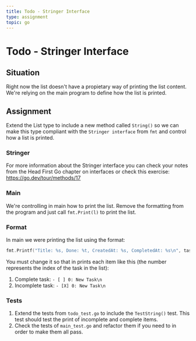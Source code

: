 ```yaml
---
title: Todo - Stringer Interface
type: assignment
topic: go
---
```


# Todo - Stringer Interface

## Situation

Right now the list doesn't have a propietary way of printing the list content. We're relying on the main program to define how the list is printed.

## Assignment

Extend the List type to include a new method called `String()` so we can make this type compliant with the `Stringer interface` from `fmt` and control how a list is printed.

### Stringer

For more information about the Stringer interface you can check your notes from the Head First Go chapter on interfaces or check this exercise: https://go.dev/tour/methods/17

### Main

We're controlling in main how to print the list. Remove the formatting from the program and just call `fmt.Print(l)` to print the list.

### Format

In main we were printing the list using the format:

```go
fmt.Printf("Title: %s, Done: %t, CreatedAt: %s, CompletedAt: %s\n", task.Task, task.Done, task.CreatedAt, task.CompletedAt)
```

You must change it so that in prints each item like this (the number represents the index of the task in the list):

1. Complete task: `- [ ] 0: New Task\n`
2. Incomplete task: `- [X] 0: New Task\n`

### Tests

1. Extend the tests from `todo_test.go` to include the `TestString()` test. This test should test the print of incomplete and complete items.
2. Check the tests of `main_test.go` and refactor them if you need to in order to make them all pass.
